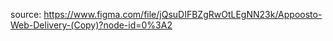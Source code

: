 source: https://www.figma.com/file/jQsuDIFBZgRwOtLEgNN23k/Appoosto-Web-Delivery-(Copy)?node-id=0%3A2